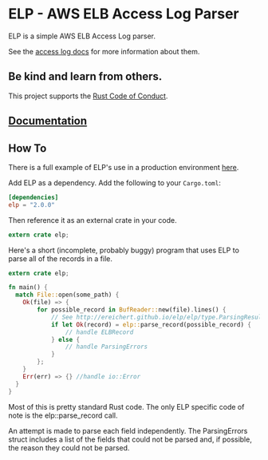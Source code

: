 # ELP - AWS ELB Access Log Parser

ELP is a simple AWS ELB Access Log parser.  

See the [access log docs](http://docs.aws.amazon.com/ElasticLoadBalancing/latest/DeveloperGuide/access-log-collection.html)
for more information about them.

## Be kind and learn from others.

This project supports the [Rust Code of Conduct](https://www.rust-lang.org/conduct.html).

## [Documentation](http://ereichert.github.io/elp/elp/index.html)

## How To

There is a full example of ELP's use in a production environment [here](https://github.com/trafficland/counter).

Add ELP as a dependency.  Add the following to your `Cargo.toml`:

```toml
[dependencies]
elp = "2.0.0"
```
Then reference it as an external crate in your code.

```rust
extern crate elp;
```

Here's a short (incomplete, probably buggy) program that uses ELP to parse all of the records in a file.

```rust
extern crate elp;

fn main() {
  match File::open(some_path) {
    Ok(file) => {
        for possible_record in BufReader::new(file).lines() {
            // See http://ereichert.github.io/elp/elp/type.ParsingResult.html
            if let Ok(record) = elp::parse_record(possible_record) {
                // handle ELBRecord
            } else {
                // handle ParsingErrors
            }
        };
    }
    Err(err) => {} //handle io::Error
  }
}
```

Most of this is pretty standard Rust code.  The only ELP specific code of note is the elp::parse_record call.

An attempt is made to parse each field independently. The ParsingErrors struct includes a list of the fields that could 
not be parsed and, if possible, the reason they could not be parsed.